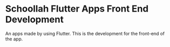 # Schoollah Flutter Apps Front End Development

An apps made by using Flutter. This is the development for the front-end of the app.
